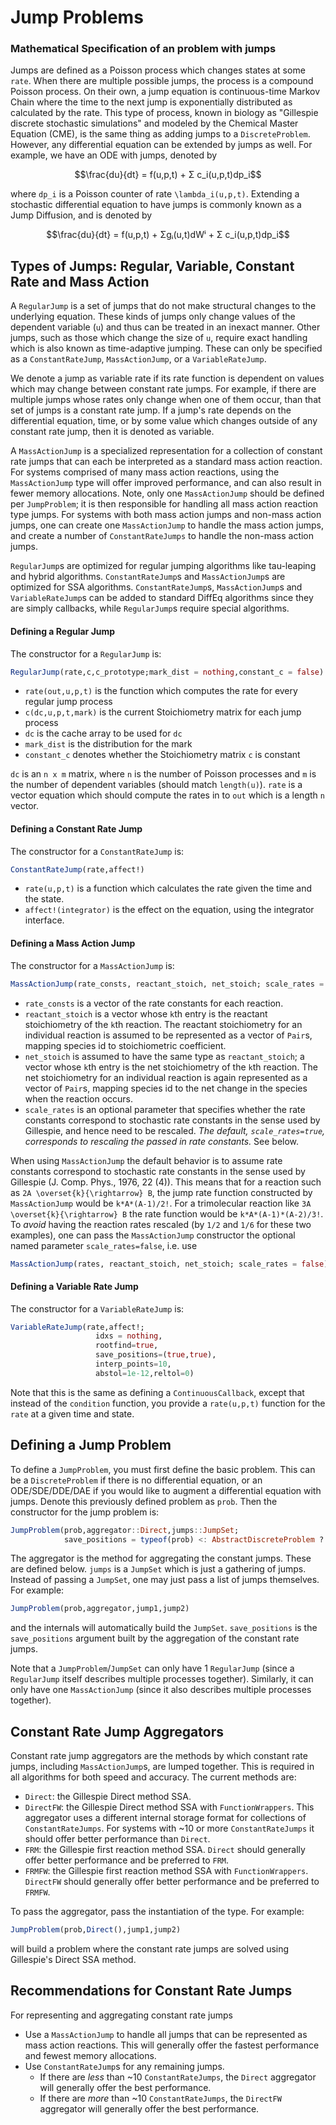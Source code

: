 # Jump Problems

### Mathematical Specification of an problem with jumps

Jumps are defined as a Poisson process which changes states at some `rate`. When
there are multiple possible jumps, the process is a compound Poisson process. On their
own, a jump equation is continuous-time Markov Chain where the time to the
next jump is exponentially distributed as calculated by the rate. This type of
process, known in biology as "Gillespie discrete stochastic simulations" and
modeled by the Chemical Master Equation (CME), is the same thing as adding jumps
to a `DiscreteProblem`. However, any differential equation can be extended by jumps
as well. For example, we have an ODE with jumps, denoted by

```math
\frac{du}{dt} = f(u,p,t) + Σ c_i(u,p,t)dp_i
```

where ``dp_i`` is a Poisson counter of rate ``\lambda_i(u,p,t)``. Extending a
stochastic differential equation to have jumps is commonly known as a Jump
Diffusion, and is denoted by

```math
\frac{du}{dt} = f(u,p,t) + Σgᵢ(u,t)dWⁱ + Σ c_i(u,p,t)dp_i
```

## Types of Jumps: Regular, Variable, Constant Rate and Mass Action

A `RegularJump` is a set of jumps that do not make structural changes to the
underlying equation. These kinds of jumps only change values of the dependent
variable (`u`) and thus can be treated in an inexact manner. Other jumps, such
as those which change the size of `u`, require exact handling which is also
known as time-adaptive jumping. These can only be specified as a
`ConstantRateJump`, `MassActionJump`, or a `VariableRateJump`.

We denote a jump as variable rate if its rate function is dependent on values
which may change between constant rate jumps. For example, if there are multiple
jumps whose rates only change when one of them occur, than that set of jumps is
a constant rate jump. If a jump's rate depends on the differential equation,
time, or by some value which changes outside of any constant rate jump, then it
is denoted as variable.

A `MassActionJump` is a specialized representation for a collection of constant rate
jumps that can each be interpreted as a standard mass action reaction. For systems
comprised of many mass action reactions, using the `MassActionJump` type
will offer improved performance, and can also result in fewer memory allocations. Note,
only one `MassActionJump` should be defined per `JumpProblem`; it is then responsible for
handling all mass action reaction type jumps. For systems with both mass action jumps and non-mass
action jumps, one can create one `MassActionJump` to handle the mass action jumps,
and create a number of `ConstantRateJumps` to handle the non-mass action jumps.

`RegularJump`s are optimized for regular jumping algorithms like tau-leaping and
hybrid algorithms. `ConstantRateJump`s and `MassActionJump`s are optimized for
SSA algorithms. `ConstantRateJump`s, `MassActionJump`s and `VariableRateJump`s
can be added to standard DiffEq algorithms since they are simply callbacks,
while `RegularJump`s require special algorithms. 

#### Defining a Regular Jump

The constructor for a `RegularJump` is:

```julia
RegularJump(rate,c,c_prototype;mark_dist = nothing,constant_c = false)
```

- `rate(out,u,p,t)` is the function which computes the rate for every regular
  jump process
- `c(dc,u,p,t,mark)` is the current Stoichiometry matrix for each jump process
- `dc` is the cache array to be used for `dc`
- `mark_dist` is the distribution for the mark
- `constant_c` denotes whether the Stoichiometry matrix `c` is constant

`dc` is an `n x m` matrix, where `n` is the number of Poisson processes and `m`
is the number of dependent variables (should match `length(u)`). `rate` is a
vector equation which should compute the rates in to `out` which is a length
`n` vector.

#### Defining a Constant Rate Jump

The constructor for a `ConstantRateJump` is:

```julia
ConstantRateJump(rate,affect!)
```

- `rate(u,p,t)` is a function which calculates the rate given the time and the state.
- `affect!(integrator)` is the effect on the equation, using the integrator interface.


#### Defining a Mass Action Jump

The constructor for a `MassActionJump` is:
```julia
MassActionJump(rate_consts, reactant_stoich, net_stoich; scale_rates = true)
```
- `rate_consts` is a vector of the rate constants for each reaction.
- `reactant_stoich` is a vector whose `k`th entry is the reactant stoichiometry
  of the `k`th reaction. The reactant stoichiometry for an individual reaction
  is assumed to be represented as a vector of `Pair`s, mapping species id to
  stoichiometric coefficient.
- `net_stoich` is assumed to have the same type as `reactant_stoich`; a
  vector whose `k`th entry is the net stoichiometry of the `k`th reaction. The
  net stoichiometry for an individual reaction is again represented as a vector
  of `Pair`s, mapping species id to the net change in the species when the
  reaction occurs.
- `scale_rates` is an optional parameter that specifies whether the rate
  constants correspond to stochastic rate constants in the sense used by
  Gillespie, and hence need to be rescaled. *The default, `scale_rates=true`,
  corresponds to rescaling the passed in rate constants.* See below.

When using `MassActionJump` the default behavior is to assume rate constants
correspond to stochastic rate constants in the sense used by Gillespie (J. Comp.
Phys., 1976, 22 (4)). This means that for a reaction such as
``2A \overset{k}{\rightarrow} B``, the jump rate function constructed by
`MassActionJump` would be `k*A*(A-1)/2!`. For a trimolecular reaction like ``3A
\overset{k}{\rightarrow} B`` the rate function would be `k*A*(A-1)*(A-2)/3!`. To *avoid*
having the reaction rates rescaled (by `1/2` and `1/6` for these two examples),
one can pass the `MassActionJump` constructor the optional named parameter
`scale_rates=false`, i.e. use
```julia
MassActionJump(rates, reactant_stoich, net_stoich; scale_rates = false)
```


#### Defining a Variable Rate Jump

The constructor for a `VariableRateJump` is:

```julia
VariableRateJump(rate,affect!;
                   idxs = nothing,
                   rootfind=true,
                   save_positions=(true,true),
                   interp_points=10,
                   abstol=1e-12,reltol=0)
```

Note that this is the same as defining a `ContinuousCallback`, except that instead
of the `condition` function, you provide a `rate(u,p,t)` function for the `rate` at
a given time and state.

## Defining a Jump Problem

To define a `JumpProblem`, you must first define the basic problem. This can be
a `DiscreteProblem` if there is no differential equation, or an ODE/SDE/DDE/DAE
if you would like to augment a differential equation with jumps. Denote this
previously defined problem as `prob`. Then the constructor for the jump problem is:

```julia
JumpProblem(prob,aggregator::Direct,jumps::JumpSet;
            save_positions = typeof(prob) <: AbstractDiscreteProblem ? (false,true) : (true,true))
```

The aggregator is the method for aggregating the constant jumps. These are defined
below. `jumps` is a `JumpSet` which is just a gathering of jumps. Instead of
passing a `JumpSet`, one may just pass a list of jumps themselves. For example:

```julia
JumpProblem(prob,aggregator,jump1,jump2)
```

and the internals will automatically build the `JumpSet`. `save_positions` is the
`save_positions` argument built by the aggregation of the constant rate jumps.

Note that a `JumpProblem`/`JumpSet` can only have 1 `RegularJump` (since a
`RegularJump` itself describes multiple processes together). Similarly, it can
only have one `MassActionJump` (since it also describes multiple processes
together).

## Constant Rate Jump Aggregators

Constant rate jump aggregators are the methods by which constant rate
jumps, including `MassActionJump`s, are lumped together. This is required in all
algorithms for both speed and accuracy. The current methods are:

- `Direct`: the Gillespie Direct method SSA.
- `DirectFW`: the Gillespie Direct method SSA with `FunctionWrappers`. This
  aggregator uses a different internal storage format for collections of
  `ConstantRateJumps`. For systems with ~10 or more `ConstantRateJumps` it
  should offer better performance than `Direct`.
- `FRM`: the Gillespie first reaction method SSA. `Direct` should generally
  offer better performance and be preferred to `FRM`.
- `FRMFW`: the Gillespie first reaction method SSA with `FunctionWrappers`.
  `DirectFW` should generally offer better performance and be preferred to `FRMFW`.


To pass the aggregator, pass the instantiation of the type. For example:

```julia
JumpProblem(prob,Direct(),jump1,jump2)
```

will build a problem where the constant rate jumps are solved using Gillespie's
Direct SSA method.


## Recommendations for Constant Rate Jumps
For representing and aggregating constant rate jumps 
- Use a `MassActionJump` to handle all jumps that can be represented as mass
  action reactions. This will generally offer the fastest performance and fewest
  memory allocations. 
- Use `ConstantRateJump`s for any remaining jumps.
  - If there are *less* than ~10 `ConstantRateJumps`, the `Direct` aggregator
    will generally offer the best performance.
  - If there are *more* than ~10 `ConstantRateJumps`, the `DirectFW` aggregator
    will generally offer the best performance.

